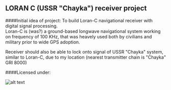 LORAN C (USSR "Chayka") receiver project
----

####Initial idea of project:
To build Loran-C navigational receiver with digital signal processing.  
Loran-C is (was?) a ground-based longwave navigational system working on frequency of 100 KHz, that was heavely used both by civilians and military prior to wide GPS adoption.

Receiver should also be able to lock onto signal of USSR "Chayka" system, similar to Loran-C, due to my location (nearest transmitter chain is "Chayka" GRI 8000)

####Licensed under:

![alt text](http://i.creativecommons.org/l/by-sa/4.0/88x31.png "CC-BY-SA")

